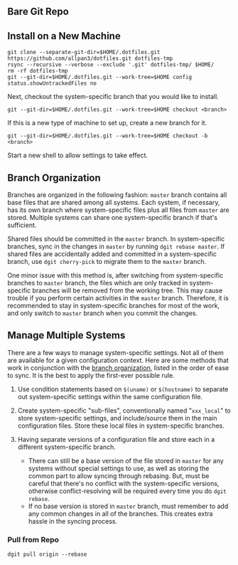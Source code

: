 
## Bare Git Repo

## Install on a New Machine
```
git clone --separate-git-dir=$HOME/.dotfiles.git https://github.com/allpan3/dotfiles.git dotfiles-tmp
rsync --recursive --verbose --exclude '.git' dotfiles-tmp/ $HOME/
rm -rf dotfiles-tmp
git --git-dir=$HOME/.dotfiles.git --work-tree=$HOME config status.showUntrackedFiles no
```
Next, checkout the system-specific branch that you would like to install.
```
git --git-dir=$HOME/.dotfiles.git --work-tree=$HOME checkout <branch>
```
If this is a new type of machine to set up, create a new branch for it.
```
git --git-dir=$HOME/.dotfiles.git --work-tree=$HOME checkout -b <branch>
```
Start a new shell to allow settings to take effect.

## Branch Organization
Branches are organized in the following fashion: `master` branch contains all base files that are shared among all systems. Each system, if necessary, has its own branch where system-specific files plus all files from `master` are stored. Multiple systems can share one system-specific branch if that's sufficient. 

Shared files should be committed in the `master` branch. In system-specific branches, sync in the changes in `master` by running `dgit rebase master`.
If shared files are accidentally added and committed in a system-specific branch, use `dgit cherry-pick` to migrate them to the `master` branch.

One minor issue with this method is, after switching from system-specific branches to `master` branch, the files which are only tracked in system-specific branches will be removed from the working tree. This may cause trouble if you perform certain activities in the `master` branch. Therefore, it is recommended to stay in system-specific branches for most of the work, and only switch to `master` branch when you commit the changes.


## Manage Multiple Systems

There are a few ways to manage system-specific settings. Not all of them are available for a given configuration context. Here are some methods that work in conjunction with the [branch organization](#branch-organization), listed in the order of ease to sync. It is the best to apply the first-ever possible rule.

1. Use condition statements based on `$(uname)` or `$(hostname)` to separate out system-specific settings within the same configuration file.

2. Create system-specific "sub-files", conventionally named "`xxx_local`" to store system-specific settings, and include/source them in the main configuration files. Store these local files in system-specific branches.
3. Having separate versions of a configuration file and store each in a different system-specific branch. 

   - There can still be a base version of the file stored in `master` for any systems without special settings to use, as well as storing the common part to allow syncing through rebasing. But, must be careful that there's no conflict with the system-specific versions, otherwise conflict-resolving will be required every time you do `dgit rebase`.
   - If no base version is stored in `master` branch, must remember to add any common changes in all of the branches. This creates extra hassle in the syncing process.

### Pull from Repo
```
dgit pull origin --rebase
```
